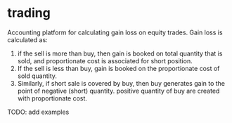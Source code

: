 # trading
Accounting platform for calculating gain loss on equity trades.
Gain loss is calculated as:
1. if the sell is more than buy, then gain is booked on total quantity that is sold, and proportionate cost is associated for short position.
2. If the sell is less than buy, gain is booked on the proportionate cost of sold quantity.
3. Similarly, if short sale is covered by buy, then buy generates gain to the point of negative (short) quantity. positive quantity of buy are created with proportionate cost.

TODO: add examples
